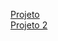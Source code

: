 <a href="https://gabrieel-marques-do-nascimento.github.io/novo-projeto/portifolio/index.html">Projeto</a>
<br>
<a href="https://gabrieel-marques-do-nascimento.github.io/novo-projeto/desig/Jornal impresso.html">Projeto 2</a>


